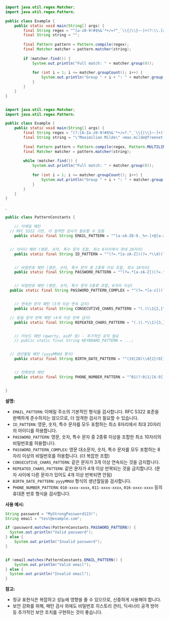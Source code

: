 

```JAVA
import java.util.regex.Matcher;
import java.util.regex.Pattern;

public class Example {
    public static void main(String[] args) {
        final String regex = "^[a-z0-9!#$%&'*+/=?^_`\\{|\\}~-]+(?:\\.[a-z0-9!#$%&'*+/=?^_`\\{|\\}~-]+)*@(?:[a-z0-9](?:[a-z0-9-]*[a-z0-9])?\\.)+(?:[A-Z]{2}|com|org|net|edu|gov|mil|biz|info|mobi|name|aero|asia|jobs|museum)\\b$";
        final String string = "";
        
        final Pattern pattern = Pattern.compile(regex);
        final Matcher matcher = pattern.matcher(string);
        
        if (matcher.find()) {
            System.out.println("Full match: " + matcher.group(0));
            
            for (int i = 1; i <= matcher.groupCount(); i++) {
                System.out.println("Group " + i + ": " + matcher.group(i));
            }
        }
    }
}
```

```JAVA

import java.util.regex.Matcher;
import java.util.regex.Pattern;

public class Example {
    public static void main(String[] args) {
        final String regex = "(?:[A-Za-z0-9!#$%&'*+/=?.^_`\\{|\\}~-]+(?:.[a-z0-9!#$%&'*+/=?^_`\\{|\\}~-]+)*|\\\"(?:[x01-x08x0bx0cx0e-x1fx21x23-x5bx5d-x7f]|[x01-x09x0bx0cx0e-x7f])*\\\")@(?:(?:[a-z0-9](?:[a-z0-9-]*[a-z0-9])?.)+[a-z0-9](?:[a-z0-9-]*[a-z0-9])?|[(?:(?:(2(5[0-5]|[0-4][0-9])|1[0-9][0-9]|[1-9]?[0-9])).){3}(?:(2(5[0-5]|[0-4][0-9])|1[0-9][0-9]|[1-9]?[0-9])|[a-z0-9-]*[a-z0-9]:(?:[x01-x08x0bx0cx0e-x1fx21-x5ax53-x7f]|[x01-x09x0bx0cx0e-x7f])+)])";
        final String string = "\"Maximilian Milde\" <max.milde@freenet.de>,<Telefonkonferenz@telefonkonferenz.de>, \"Model Woman, Petra\" <muster114@googlemail.com>, 'Sample Lady, Eva' <eva.muda@gmx.net>, \"'Sample Man, Bernhard'\" <Mustermann.bernhard@t-online.de>, \"'Sample Woman, Ute'\" <utemusterfrau@gmail.com>, \"'Sample, Gisela'\" <Giselamuster50@gmx.de>, 'Mumann, Helmut' <hemumann@googlemail.com>, \"'Mustermann, Alexander'\" <AlexanderMustermann@web.de>, \"'Muster, Vera'\" <v.muster@web.de>, \"'sample woman, Sandra\"\" <sandra.Musterfrau@gmx.net>, \"'Schubert, Ina\"\" <inas31@gmx.de, Seitz, Irmtraud, Irmtraud.s.e@googlemail.com, Kutz, Holger, Claudia Krüger, Milde, F... Mannheim";
        
        final Pattern pattern = Pattern.compile(regex, Pattern.MULTILINE);
        final Matcher matcher = pattern.matcher(string);
        
        while (matcher.find()) {
            System.out.println("Full match: " + matcher.group(0));
            
            for (int i = 1; i <= matcher.groupCount(); i++) {
                System.out.println("Group " + i + ": " + matcher.group(i));
            }
        }
    }
}
```

.

```java
public class PatternConstants {

    // 이메일 패턴
  // RFC 5322 기반, 더 엄격한 검사가 필요할 수 있음
    public static final String EMAIL_PATTERN = "^[a-zA-Z0-9._%+-]+@[a-zA-Z0-9.-]+\\.[a-zA-Z]{2,6}$";


  // 아이디 패턴 (영문, 숫자, 특수 문자 조합, 최소 8자리에서 최대 20자리)
    public static final String ID_PATTERN = "^(?=.*[a-zA-Z])(?=.*\\d)(?=.*[!@#$%^&*()_+\\-=\\[\\]{};':\"\\\\|,.<>\\/?]).{8,20}$";


    // 비밀번호 패턴 (영문, 숫자, 특수 문자 중 2종류 이상 조합, 최소 10자리)
    public static final String PASSWORD_PATTERN = "^(?=.*[a-zA-Z])(?=.*[0-9])(?=.*[!@#$%^&*()_+\\-=\\[\\]{};':\"\\\\|,.<>\\/?]).{10,}$";


    // 비밀번호 패턴 (영문, 숫자, 특수 문자 3종류 조합, 8자리 이상)
  public static final String PASSWORD_PATTERN_COMPLEX = "^(?=.*[a-z])(?=.*[A-Z])(?=.*\\d)(?=.*[!@#$%^&*()_+\\-=\\[\\]{};':\"\\\\|,.<>\\/?]).{8,}$";


    // 연속된 문자 패턴 (3개 이상 연속 금지)
    public static final String CONSECUTIVE_CHARS_PATTERN = "(.)\\1{2,}"; // abcdefg123

  // 동일 문자 반복 패턴 (4개 이상 반복 금지)
    public static final String REPEATED_CHARS_PATTERN = "(.)(.*\\1){3,}";  //1111


    // 키보드 패턴 (qwerty, asdf 등) - 추가적인 로직 필요
    // public static final String KEYBOARD_PATTERN = ...;


  // 생년월일 패턴 (yyyyMMdd 형식)
    public static final String BIRTH_DATE_PATTERN = "^(19|20)\\d{2}(0[1-9]|1[012])(0[1-9]|[12][0-9]|3[01])$";


    // 전화번호 패턴
    public static final String PHONE_NUMBER_PATTERN = "^01(?:0|1|[6-9])-(?:\\d{3}|\\d{4})-\\d{4}$";


}
```

**설명:**

* `EMAIL_PATTERN`: 이메일 주소의 기본적인 형식을 검사합니다.  RFC 5322 표준을 완벽하게 준수하지는 않으므로, 더 엄격한 검사가 필요할 수 있습니다.
* `ID_PATTERN`: 영문, 숫자, 특수 문자를 모두 포함하는 최소 8자리에서 최대 20자리의 아이디를 허용합니다.
* `PASSWORD_PATTERN`: 영문, 숫자, 특수 문자 중 2종류 이상을 조합한 최소 10자리의 비밀번호를 허용합니다.
* `PASSWORD_PATTERN_COMPLEX`: 영문 대소문자, 숫자, 특수 문자를 모두 포함하는 8자리 이상의 비밀번호를 허용합니다. (더 복잡한 조합)
* `CONSECUTIVE_CHARS_PATTERN`:  같은 문자가 3개 이상 연속되는 것을 금지합니다.
* `REPEATED_CHARS_PATTERN`:  같은 문자가 4개 이상 반복되는 것을 금지합니다. (문자 사이에 다른 문자가 있어도 4개 이상 반복되면 안됨)
* `BIRTH_DATE_PATTERN`: `yyyyMMdd` 형식의 생년월일을 검사합니다.
* `PHONE_NUMBER_PATTERN`:  `010-xxxx-xxxx`, `011-xxxx-xxxx`, `016-xxxx-xxxx` 등의 휴대폰 번호 형식을 검사합니다.


**사용 예시:**

```java
String password = "MyStrongPassword123!";
String email = "test@example.com";

if (password.matches(PatternConstants.PASSWORD_PATTERN)) {
  System.out.println("Valid password");
} else {
    System.out.println("Invalid password");
}


if (email.matches(PatternConstants.EMAIL_PATTERN)) {
    System.out.println("Valid email");
} else {
  System.out.println("Invalid email");
}
```

**참고:**
* 정규 표현식은 복잡하고 성능에 영향을 줄 수 있으므로, 신중하게 사용해야 합니다.
* 보안 강화를 위해, 패턴 검사 외에도 비밀번호 히스토리 관리, 딕셔너리 공격 방어 등 추가적인 보안 조치를 구현하는 것이 좋습니다.  

